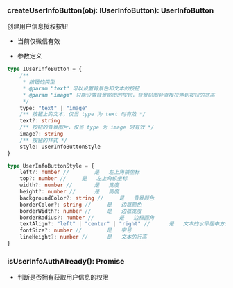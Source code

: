 ### **createUserInfoButton(obj: IUserInfoButton): UserInfoButton**
创建用户信息授权按钮
* 当前仅微信有效
- 参数定义

```typescript
type IUserInfoButton = {
	/**
	 * 按钮的类型
	 * @param "text" 可以设置背景色和文本的按钮
	 * @param "image" 只能设置背景贴图的按钮，背景贴图会直接拉伸到按钮的宽高
	 */
	type: "text" | "image"
	/** 按钮上的文本，仅当 type 为 text 时有效 */
	text?: string
	/** 按钮的背景图片，仅当 type 为 image 时有效 */
	image?: string
	/** 按钮的样式 */
	style: UserInfoButtonStyle
}

```


```typescript
type UserInfoButtonStyle = {
	left?: number //		是	左上角横坐标
	top?: number //		是	左上角纵坐标
	width?: number //		是	宽度
	height?: number //		是	高度
	backgroundColor?: string //		是	背景颜色
	borderColor?: string //		是	边框颜色
	borderWidth?: number //		是	边框宽度
	borderRadius?: number //		是	边框圆角
	textAlign?: "left" | "center" | "right" //		是	文本的水平居中方式
	fontSize?: number //		是	字号
	lineHeight?: number //		是	文本的行高
}

```


### **isUserInfoAuthAlready(): Promise**
- 判断是否拥有获取用户信息的权限

